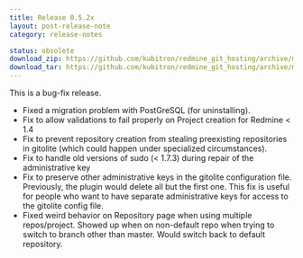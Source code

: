 ```yaml
---
title: Release 0.5.2x
layout: post-release-note
category: release-notes

status: obsolete
download_zip: https://github.com/kubitron/redmine_git_hosting/archive/master.zip
download_tar: https://github.com/kubitron/redmine_git_hosting/archive/master.tar.gz
---
```


This is a bug-fix release.

* Fixed a migration problem with PostGreSQL (for uninstalling).
* Fix to allow validations to fail properly on Project creation for Redmine < 1.4
* Fix to prevent repository creation from stealing preexisting repositories in gitolite (which could happen under specialized circumstances).
* Fix to handle old versions of sudo (< 1.7.3) during repair of the administrative key
* Fix to preserve other administrative keys in the gitolite configuration file.  Previously, the plugin would delete all but the first one.  This fix is useful for people who want to have separate administrative keys for access to the gitolite config file.
* Fixed weird behavior on Repository page when using multiple repos/project.  Showed up when on non-default repo when trying to switch to branch other than master.  Would switch back to default repository.
